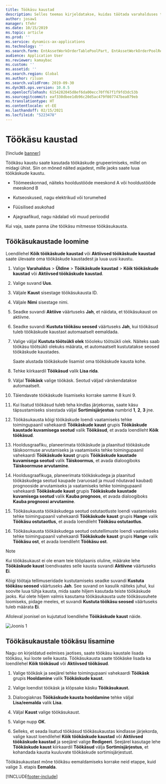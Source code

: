 ```yaml
---
title: Töökäsu kaustad
description: Selles teemas kirjeldatakse, kuidas töötada varahalduses töökäsu kaustadega.
author: josaw1
manager: tfehr
ms.date: 10/15/2019
ms.topic: article
ms.prod: ''
ms.service: dynamics-ax-applications
ms.technology: ''
ms.search.form: EntAssetWorkOrderTablePoolPart, EntAssetWorkOrderPoolReferenceInfoPart, EntAssetWorkOrderPool, EntAssetWorkOrderPoolPreviewPart
audience: Application User
ms.reviewer: kamaybac
ms.custom: ''
ms.assetid: ''
ms.search.region: Global
ms.author: riluan
ms.search.validFrom: 2019-09-30
ms.dyn365.ops.version: 10.0.5
ms.openlocfilehash: 6154282045d8ef6da00ecc70ff67f1f9fd3dc53b
ms.sourcegitcommit: eaf330dbee1db96c20d5ac479f007747bea079eb
ms.translationtype: HT
ms.contentlocale: et-EE
ms.lasthandoff: 02/15/2021
ms.locfileid: "5223478"
---
```

# <a name="work-order-pools"></a>Töökäsu kaustad

[!include [banner](../../includes/banner.md)]


Töökäsu kaustu saate kasutada töökäskude grupeerimiseks, millel on midagi ühist. Siin on mõned näited asjadest, mille jaoks saate luua töökäskude kaustu.

- Töömeeskonnad, näiteks hooldustööde meeskond A või hooldustööde meeskond B  

- Kutseoskused, nagu elektrikud või torumehed  

- Füüsilised asukohad  

- Ajagraafikud, nagu nädalad või muud perioodid  

Kui vaja, saate panna ühe töökäsu mitmesse töökäsukausta.


## <a name="create-a-work-order-pool"></a>Töökäsukaustade loomine

Loendilehel **Kõik töökäskude kaustad** või **Aktiivsed töökäskude kaustad** saate ülevaate oma töökäskude kaustadest ja luua uusi kaustu.

1. Valige **Varahaldus** > **Üldine** > **Töökäskude kaustad** > **Kõik töökäskude kaustad** või **Aktiivsed töökäskude kaustad**.

2. Valige suvand **Uus**.

3. Väljale **Kaust** sisestage töökäsukausta ID.

4. Väljale **Nimi** sisestage nimi.

5. Seadke suvandi **Aktiive** väärtuseks **Jah**, et näidata, et töökäsukaust on aktiivne.

6. Seadke suvandi **Kustuta töökäsu seosed** väärtuseks **Jah**, kui töökäsud tuleb töökäskude kaustast automaatselt eemaldada.

7. Valige väljal **Kustuta töötsükli olek** tööoleku töötsükli olek. Näiteks saab töökäsu töötsükli olekuks määrata, et automaatselt kustutatakse seosed töökäskude kaustades.

    Saate alustada töökäskude lisamist oma töökäskude kausta kohe.

8. Tehke kiirkaardil **Töökäsud** valik **Lisa rida**.

9. Väljal **Töökäsk** valige töökäsk. Seotud väljad värskendatakse automaatselt.

10. Täiendavate töökäskude lisamiseks korrake samme 8 kuni 9.

11. Kui lisatud töökäsud tuleb teha kindlas järjekorras, saate käsu täpsustamiseks sisestada väljal **Sortimisjärjestus** numbrid **1**, **2**, **3** jne.

12. Töökäsukausta kõigi töökäskude loendi vaatamiseks tehke toimingupaanil vahekaardi **Töökäskude kaust** grupis **Töökäskude kaustade kuvamisega seotud** valik **Töökäsud**, et avada loendileht **Kõik töökäsud**.

13. Hooldusgraafiku, planeerimata töökäskude ja plaanitud töökäskude täiskoormuse arvutamiseks ja vaatamiseks tehke toimingupaanil vahekaardi **Töökäskude kaust** grupis **Töökäskude kaustade kuvamisega seotud** valik **Täiskoormus**, et avada dialoogiboks **Täiskoormuse arvutamine**.

14. Hooldusgraafikuga, planeerimata töökäskudega ja plaanitud töökäskudega seotud kaupade (varuosad ja muud nõutavad kaubad) prognooside arvutamiseks ja vaatamiseks tehke toimingupaanil vahekaardi **Töökäskude kaust** grupis **Töökäskude kaustade kuvamisega seotud** valik **Kauba prognoos**, et avada dialoogiboks **Kauba prognoosi arvutamine**.

15. Töökäsukausta töökäskudega seotud ostutaotluste loendi vaatamiseks tehke toimingupaanil vahekaardi **Töökäskude kaust** grupis **Hange** valik **Töökäsu ostutaotlus**, et avada loendileht **Töökäsu ostutaotlus**.

16. Töökäsukausta töökäskudega seotud ostutellimuste loendi vaatamiseks tehke toimingupaanil vahekaardi **Töökäskude kaust** grupis **Hange** valik **Töökäsu ost**, et avada loendileht **Töökäsu ost**.

>[!NOTE]
>Kui töökäsukaust ei ole enam teie tööplaanis oluline, määrake lehe **Töökäskude kaust** loendivaates selle kausta suvandi **Aktiivne** väärtuseks **Ei**.

Kõigi töötaja tellimuseridade kustutamiseks seadke suvandi **Kustuta töökäsu seosed** väärtuseks **Jah**. See suvand on kasulik näiteks juhul, kui soovite luua tühja kausta, mida saate hiljem kasutada teiste töökäskude jaoks. Kui olete hiljem valmis kasutama töökäsukausta uute töökäsusuhete loomiseks, pidage meeles, et suvandi **Kustuta töökäsu seosed** väärtuseks tuleb määrata **Ei**.

Alloleval joonisel on kujutatud loendilehe **Töökäskude kaust** näide.

![Joonis 1](media/22-work-orders.png)


## <a name="add-a-work-order-to-a-work-order-pool"></a>Töökäsukaustale töökäsu lisamine

Nagu on kirjeldatud eelmises jaotises, saate töökäsu kaustale lisada töökäsu, kui loote selle kausta. Töökäsukausta saate töökäske lisada ka loendilehel **Kõik töökäsud** või **Aktiivsed töökäsud**.

1. Valige töökäsk ja seejärel tehke toimingupaani vahekaardi **Töökäsk** grupis **Hooldamine** valik **Töökäskude kaust**.

2. Valige loendist töökäsk ja klõpsake käsku **Töökäsukaust.**

3. Dialoogiaknas **Töökäskude kausta hooldamine** tehke väljal **Lisa/eemalda** valik **Lisa**.

4. Väljal **Kaust** valige töökäsukaust.

5. Valige nupp **OK**.

6. Selleks, et seada lisatud töökäsud töökäsukaustas kindlasse järjekorda, valige kaust loendilehel **Kõik töökäskude kaustad** või **Aktiivsed töökäskude kaustad** ja seejärel valige **Redigeeri**. Seejärel kasutage lehe **Töökäskude kaust** kiirkaardil **Töökäsud** välja **Sortimisjärjestus**, et kohandada kausta kuuluvate töökäskude sortimisjärjestust.

Töökäsukaustast mõne töökäsu eemaldamiseks korrake neid etappe, kuid valige 3. etapis **Eemalda**.



[!INCLUDE[footer-include](../../../includes/footer-banner.md)]